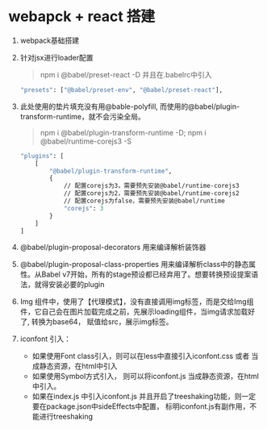 # webapck + react 搭建

1. webpack基础搭建

2. 针对jsx进行loader配置
    > npm i @babel/preset-react -D 并且在.babelrc中引入
    ```ASN.1
    "presets": ["@babel/preset-env", "@babel/preset-react"],
    ```

3. 此处使用的垫片填充没有用@bable-polyfill, 而使用的@babel/plugin-transform-runtime，就不会污染全局。
    > npm i @babel/plugin-transform-runtime -D;  npm i @babel/runtime-corejs3 -S
    ```ASN.1
    "plugins": [
        [
            "@babel/plugin-transform-runtime",
            {
                // 配置corejs为3，需要预先安装@babel/runtime-corejs3
                // 配置corejs为2，需要预先安装@babel/runtime-corejs2
                // 配置corejs为false，需要预先安装@babel/runtime
                "corejs": 3
            }
        ]
    ]
    ```
4. @babel/plugin-proposal-decorators 用来编译解析装饰器

5. @babel/plugin-proposal-class-properties 用来编译解析class中的静态属性。从Babel v7开始，所有的stage预设都已经弃用了。想要转换预设提案语法，就得安装必要的plugin

6. Img 组件中，使用了【代理模式】，没有直接调用img标签，而是交给Img组件，它自己会在图片加载完成之前，先展示loading组件，当img请求加载好了, 转换为base64， 赋值给src，展示img标签。

7. iconfont 引入：
    - 如果使用Font class引入，则可以在less中直接引入iconfont.css 或者 当成静态资源，在html中引入
    - 如果使用Symbol方式引入， 则可以将iconfont.js 当成静态资源，在html中引入。
    - 如果在index.js 中引入iconfont.js 并且开启了treeshaking功能，则一定要在package.json中sideEffects中配置， 标明iconfont.js有副作用，不能进行treeshaking
